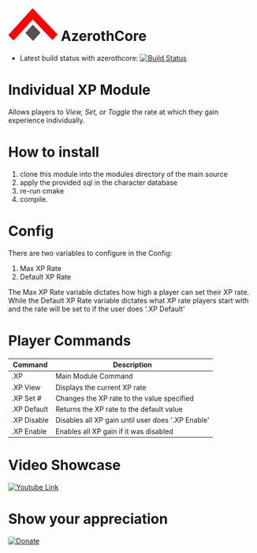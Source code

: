 # ![logo](https://raw.githubusercontent.com/azerothcore/azerothcore.github.io/master/images/logo-github.png) AzerothCore
- Latest build status with azerothcore: [![Build Status](https://travis-ci.org/azerothcore/mod-individual-xp.svg?branch=master)](https://travis-ci.org/azerothcore/mod-individual-xp)

# Individual XP Module

Allows players to _View, Set, or Toggle_ the rate at which they gain experience individually.

# How to install

1) clone this module into the modules directory of the main source
2) apply the provided sql in the character database
3) re-run cmake
4) compile.

# Config

There are two variables to configure in the Config:
1) Max XP Rate
2) Default XP Rate

The Max XP Rate variable dictates how high a player can set their XP rate. </br>
While the Default  XP Rate variable dictates what XP rate players start with and the rate will be set to if the user does '.XP Default'

# Player Commands

| Command     | Description                                       |
|-------------|---------------------------------------------------|
| .XP         | Main Module Command                               |
| .XP View    | Displays the current XP rate                      |
| .XP Set #   | Changes the XP rate to the value specified        |
| .XP Default | Returns the XP rate to the default value          |
| .XP Disable | Disables all XP gain until user does '.XP Enable' |
| .XP Enable  | Enables all XP gain if it was disabled            |

# Video Showcase

[![Youtube Link](https://i.imgur.com/Jhrdgv6.png)](https://www.youtube.com/watch?v=T6UEX47mPeE)

# Show your appreciation

[![Donate](https://img.shields.io/badge/Donate-PayPal-green.svg)](https://www.paypal.com/cgi-bin/webscr?cmd=_s-xclick&hosted_button_id=SBJFTAJKUNEXC)
